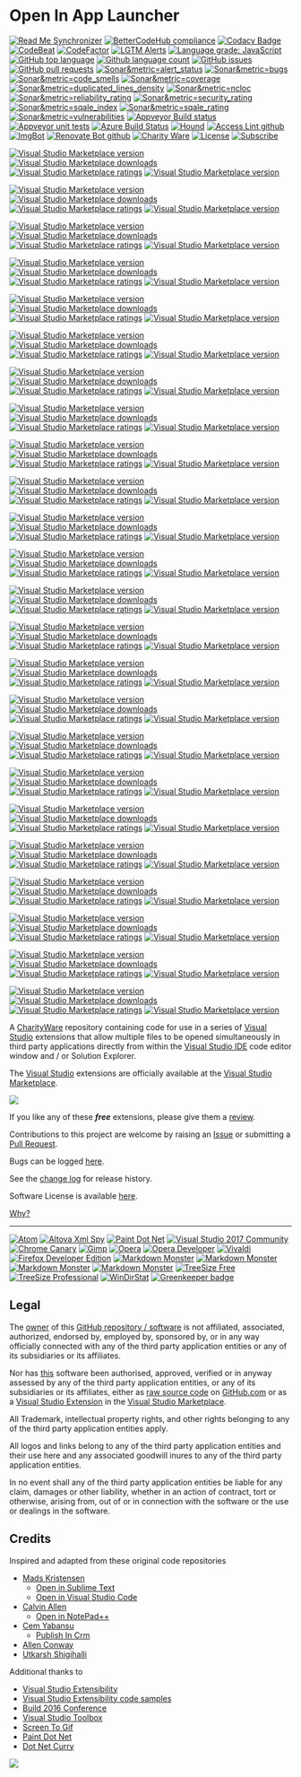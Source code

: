[VersionNumberBadgeURL]: https://vsmarketplacebadge.apphb.com/version/GregTrevellick.OpenInEmacs.svg
[VSMarketplaceUrl]: https://marketplace.visualstudio.com/search?term=trevellick&target=VS&sortBy=Relevance
[CharityWareURL]: https://github.com/GregTrevellick/MiscellaneousArtefacts/wiki/Charity-Ware
[WhyURL]: https://github.com/GregTrevellick/MiscellaneousArtefacts/wiki/Why

# Open In App Launcher

<!--BadgesSTART-->
<!-- Powered by https://github.com/GregTrevellick/ReadMeSynchronizer -->
[![Read Me Synchronizer](https://img.shields.io/badge/-powered%20by%20ReadMeSynchronizer-brightgreen.svg)](https://github.com/GregTrevellick/ReadMeSynchronizer)
[![BetterCodeHub compliance](https://bettercodehub.com/edge/badge/GregTrevellick/OpenInApp.Launcher?branch=master)](https://bettercodehub.com/results/GregTrevellick/OpenInApp.Launcher)
[![Codacy Badge](https://api.codacy.com/project/badge/Grade/e61c4dba8261497fb447379730e97a25)](https://www.codacy.com/project/gtrevellick/OpenInApp.Launcher/dashboard?utm_source=github.com&amp;utm_medium=referral&amp;utm_content=GregTrevellick/OpenInApp.Launcher&amp;utm_campaign=Badge_Grade_Dashboard)
[![CodeBeat](https://codebeat.co/badges/undefined)](https://codebeat.co/projects/github-com-gregtrevellick-openinapp.launcher-master)
[![CodeFactor](https://www.codefactor.io/repository/github/GregTrevellick/OpenInApp.Launcher/badge)](https://www.codefactor.io/repository/github/GregTrevellick/OpenInApp.Launcher)
[![LGTM Alerts](https://img.shields.io/lgtm/alerts/g/GregTrevellick/OpenInApp.Launcher.svg?logo=lgtm&logoWidth=18)](https://lgtm.com/projects/g/GregTrevellick/OpenInApp.Launcher/alerts/)
[![Language grade: JavaScript](https://img.shields.io/lgtm/grade/javascript/g/GregTrevellick/OpenInApp.Launcher.svg?logo=lgtm&logoWidth=18)](https://lgtm.com/projects/g/GregTrevellick/OpenInApp.Launcher/context:javascript)
[![GitHub top language](https://img.shields.io/github/languages/top/GregTrevellick/OpenInApp.Launcher.svg)](https://github.com/GregTrevellick/OpenInApp.Launcher)
[![Github language count](https://img.shields.io/github/languages/count/GregTrevellick/OpenInApp.Launcher.svg)](https://github.com/GregTrevellick/OpenInApp.Launcher)
[![GitHub issues](https://img.shields.io/github/issues-raw/GregTrevellick/OpenInApp.Launcher.svg)](https://github.com/GregTrevellick/OpenInApp.Launcher/issues)
[![GitHub pull requests](https://img.shields.io/github/issues-pr-raw/GregTrevellick/OpenInApp.Launcher.svg)](https://github.com/GregTrevellick/OpenInApp.Launcher/pulls)
[![Sonar&metric=alert_status](https://sonarcloud.io/api/project_badges/measure?project=GregTrevellick_OpenInApp.Launcher&metric=alert_status)](https://sonarcloud.io/dashboard?id=GregTrevellick_OpenInApp.Launcher)
[![Sonar&metric=bugs](https://sonarcloud.io/api/project_badges/measure?project=GregTrevellick_OpenInApp.Launcher&metric=bugs)](https://sonarcloud.io/component_measures?id=GregTrevellick_OpenInApp.Launcher&metric=bugs)
[![Sonar&metric=code_smells](https://sonarcloud.io/api/project_badges/measure?project=GregTrevellick_OpenInApp.Launcher&metric=code_smells)](https://sonarcloud.io/component_measures?id=GregTrevellick_OpenInApp.Launcher&metric=code_smells)
[![Sonar&metric=coverage](https://sonarcloud.io/api/project_badges/measure?project=GregTrevellick_OpenInApp.Launcher&metric=coverage)](https://sonarcloud.io/component_measures?id=GregTrevellick_OpenInApp.Launcher&metric=Coverage)
[![Sonar&metric=duplicated_lines_density](https://sonarcloud.io/api/project_badges/measure?project=GregTrevellick_OpenInApp.Launcher&metric=duplicated_lines_density)](https://sonarcloud.io/component_measures?id=GregTrevellick_OpenInApp.Launcher&metric=duplicated_lines)
[![Sonar&metric=ncloc](https://sonarcloud.io/api/project_badges/measure?project=GregTrevellick_OpenInApp.Launcher&metric=ncloc)](https://sonarcloud.io/component_measures?id=GregTrevellick_OpenInApp.Launcher&metric=ncloc)
[![Sonar&metric=reliability_rating](https://sonarcloud.io/api/project_badges/measure?project=GregTrevellick_OpenInApp.Launcher&metric=reliability_rating)](https://sonarcloud.io/component_measures?id=GregTrevellick_OpenInApp.Launcher&metric=reliability_rating)
[![Sonar&metric=security_rating](https://sonarcloud.io/api/project_badges/measure?project=GregTrevellick_OpenInApp.Launcher&metric=security_rating)](https://sonarcloud.io/component_measures?id=GregTrevellick_OpenInApp.Launcher&metric=security_rating)
[![Sonar&metric=sqale_index](https://sonarcloud.io/api/project_badges/measure?project=GregTrevellick_OpenInApp.Launcher&metric=sqale_index)](https://sonarcloud.io/component_measures?id=GregTrevellick_OpenInApp.Launcher&metric=sqale_index)
[![Sonar&metric=sqale_rating](https://sonarcloud.io/api/project_badges/measure?project=GregTrevellick_OpenInApp.Launcher&metric=sqale_rating)](https://sonarcloud.io/component_measures?id=GregTrevellick_OpenInApp.Launcher&metric=sqale_rating)
[![Sonar&metric=vulnerabilities](https://sonarcloud.io/api/project_badges/measure?project=GregTrevellick_OpenInApp.Launcher&metric=vulnerabilities)](https://sonarcloud.io/component_measures?id=GregTrevellick_OpenInApp.Launcher&metric=vulnerabilities)
[![Appveyor Build status](https://ci.appveyor.com/api/projects/status/0vwmtcboontemltq?svg=true)](https://ci.appveyor.com/project/GregTrevellick/OpenInApp-Launcher)
[![Appveyor unit tests](https://img.shields.io/appveyor/tests/GregTrevellick/OpenInApp-Launcher.svg)](https://ci.appveyor.com/project/GregTrevellick/OpenInApp-Launcher/build/tests)
[![Azure Build Status](https://gregtrevellick.visualstudio.com/OpenInApp.Launcher/_apis/build/status/OpenInApp.Launcher)](https://gregtrevellick.visualstudio.com/OpenInApp.Launcher/_build/latest?definitionId=10)
[![Hound](https://img.shields.io/badge/hound_ci-checked-brightgreen.svg)](https://houndci.com/)
[![Access Lint github](https://img.shields.io/badge/a11y-checked-brightgreen.svg)](https://www.accesslint.com)
[![ImgBot](https://img.shields.io/badge/images-optimized-brightgreen.svg)](https://imgbot.net/)
[![Renovate Bot github](https://img.shields.io/badge/renovatebot-checked-brightgreen.svg)](https://renovatebot.com/)
[![Charity Ware](https://img.shields.io/badge/charity%20ware-thank%20you-brightgreen.svg)](https://github.com/GregTrevellick/MiscellaneousArtefacts/wiki/Charity-Ware)
[![License](https://img.shields.io/github/license/gittools/gitlink.svg)](/LICENSE.txt)
[![Subscribe](https://img.shields.io/badge/subscribe%20to%20receive%20notificatons-grey.svg)](https://github.com/GregTrevellick/OpenInApp.Launcher/subscription)

[![Visual Studio Marketplace version](https://img.shields.io/badge/-OpenInAltovaXmlSpy-%23e2165e.svg)](https://marketplace.visualstudio.com/items?itemName=GregTrevellick.OpenInAltovaXmlSpy)
[![Visual Studio Marketplace downloads](https://vsmarketplacebadge.apphb.com/installs/GregTrevellick.OpenInAltovaXmlSpy.svg)](https://marketplace.visualstudio.com/items?itemName=GregTrevellick.OpenInAltovaXmlSpy)
[![Visual Studio Marketplace ratings](https://vsmarketplacebadge.apphb.com/rating/GregTrevellick.OpenInAltovaXmlSpy.svg)](https://marketplace.visualstudio.com/items?itemName=GregTrevellick.OpenInAltovaXmlSpy)
[![Visual Studio Marketplace version](https://vsmarketplacebadge.apphb.com/version/GregTrevellick.OpenInAltovaXmlSpy.svg)](https://marketplace.visualstudio.com/items?itemName=GregTrevellick.OpenInAltovaXmlSpy)


[![Visual Studio Marketplace version](https://img.shields.io/badge/-OpenInAndroidStudio-%23e2165e.svg)](https://marketplace.visualstudio.com/items?itemName=GregTrevellick.OpenInAndroidStudio)
[![Visual Studio Marketplace downloads](https://vsmarketplacebadge.apphb.com/installs/GregTrevellick.OpenInAndroidStudio.svg)](https://marketplace.visualstudio.com/items?itemName=GregTrevellick.OpenInAndroidStudio)
[![Visual Studio Marketplace ratings](https://vsmarketplacebadge.apphb.com/rating/GregTrevellick.OpenInAndroidStudio.svg)](https://marketplace.visualstudio.com/items?itemName=GregTrevellick.OpenInAndroidStudio)
[![Visual Studio Marketplace version](https://vsmarketplacebadge.apphb.com/version/GregTrevellick.OpenInAndroidStudio.svg)](https://marketplace.visualstudio.com/items?itemName=GregTrevellick.OpenInAndroidStudio)


[![Visual Studio Marketplace version](https://img.shields.io/badge/-OpenInAtom-%23e2165e.svg)](https://marketplace.visualstudio.com/items?itemName=GregTrevellick.OpenInAtom)
[![Visual Studio Marketplace downloads](https://vsmarketplacebadge.apphb.com/installs/GregTrevellick.OpenInAtom.svg)](https://marketplace.visualstudio.com/items?itemName=GregTrevellick.OpenInAtom)
[![Visual Studio Marketplace ratings](https://vsmarketplacebadge.apphb.com/rating/GregTrevellick.OpenInAtom.svg)](https://marketplace.visualstudio.com/items?itemName=GregTrevellick.OpenInAtom)
[![Visual Studio Marketplace version](https://vsmarketplacebadge.apphb.com/version/GregTrevellick.OpenInAtom.svg)](https://marketplace.visualstudio.com/items?itemName=GregTrevellick.OpenInAtom)


[![Visual Studio Marketplace version](https://img.shields.io/badge/-OpenInChromeCanary-%23e2165e.svg)](https://marketplace.visualstudio.com/items?itemName=GregTrevellick.OpenInChromeCanary)
[![Visual Studio Marketplace downloads](https://vsmarketplacebadge.apphb.com/installs/GregTrevellick.OpenInChromeCanary.svg)](https://marketplace.visualstudio.com/items?itemName=GregTrevellick.OpenInChromeCanary)
[![Visual Studio Marketplace ratings](https://vsmarketplacebadge.apphb.com/rating/GregTrevellick.OpenInChromeCanary.svg)](https://marketplace.visualstudio.com/items?itemName=GregTrevellick.OpenInChromeCanary)
[![Visual Studio Marketplace version](https://vsmarketplacebadge.apphb.com/version/GregTrevellick.OpenInChromeCanary.svg)](https://marketplace.visualstudio.com/items?itemName=GregTrevellick.OpenInChromeCanary)


[![Visual Studio Marketplace version](https://img.shields.io/badge/-OpenInEmacs-%23e2165e.svg)](https://marketplace.visualstudio.com/items?itemName=GregTrevellick.OpenInEmacs)
[![Visual Studio Marketplace downloads](https://vsmarketplacebadge.apphb.com/installs/GregTrevellick.OpenInEmacs.svg)](https://marketplace.visualstudio.com/items?itemName=GregTrevellick.OpenInEmacs)
[![Visual Studio Marketplace ratings](https://vsmarketplacebadge.apphb.com/rating/GregTrevellick.OpenInEmacs.svg)](https://marketplace.visualstudio.com/items?itemName=GregTrevellick.OpenInEmacs)
[![Visual Studio Marketplace version](https://vsmarketplacebadge.apphb.com/version/GregTrevellick.OpenInEmacs.svg)](https://marketplace.visualstudio.com/items?itemName=GregTrevellick.OpenInEmacs)


[![Visual Studio Marketplace version](https://img.shields.io/badge/-OpenInFirefoxDeveloperEdition-%23e2165e.svg)](https://marketplace.visualstudio.com/items?itemName=GregTrevellick.OpenInFirefoxDeveloperEdition)
[![Visual Studio Marketplace downloads](https://vsmarketplacebadge.apphb.com/installs/GregTrevellick.OpenInFirefoxDeveloperEdition.svg)](https://marketplace.visualstudio.com/items?itemName=GregTrevellick.OpenInFirefoxDeveloperEdition)
[![Visual Studio Marketplace ratings](https://vsmarketplacebadge.apphb.com/rating/GregTrevellick.OpenInFirefoxDeveloperEdition.svg)](https://marketplace.visualstudio.com/items?itemName=GregTrevellick.OpenInFirefoxDeveloperEdition)
[![Visual Studio Marketplace version](https://vsmarketplacebadge.apphb.com/version/GregTrevellick.OpenInFirefoxDeveloperEdition.svg)](https://marketplace.visualstudio.com/items?itemName=GregTrevellick.OpenInFirefoxDeveloperEdition)


[![Visual Studio Marketplace version](https://img.shields.io/badge/-OpenInGimp-%23e2165e.svg)](https://marketplace.visualstudio.com/items?itemName=GregTrevellick.OpenInGimp)
[![Visual Studio Marketplace downloads](https://vsmarketplacebadge.apphb.com/installs/GregTrevellick.OpenInGimp.svg)](https://marketplace.visualstudio.com/items?itemName=GregTrevellick.OpenInGimp)
[![Visual Studio Marketplace ratings](https://vsmarketplacebadge.apphb.com/rating/GregTrevellick.OpenInGimp.svg)](https://marketplace.visualstudio.com/items?itemName=GregTrevellick.OpenInGimp)
[![Visual Studio Marketplace version](https://vsmarketplacebadge.apphb.com/version/GregTrevellick.OpenInGimp.svg)](https://marketplace.visualstudio.com/items?itemName=GregTrevellick.OpenInGimp)


[![Visual Studio Marketplace version](https://img.shields.io/badge/-OpenInMarkdownMonster-%23e2165e.svg)](https://marketplace.visualstudio.com/items?itemName=GregTrevellick.OpenInMarkdownMonster)
[![Visual Studio Marketplace downloads](https://vsmarketplacebadge.apphb.com/installs/GregTrevellick.OpenInMarkdownMonster.svg)](https://marketplace.visualstudio.com/items?itemName=GregTrevellick.OpenInMarkdownMonster)
[![Visual Studio Marketplace ratings](https://vsmarketplacebadge.apphb.com/rating/GregTrevellick.OpenInMarkdownMonster.svg)](https://marketplace.visualstudio.com/items?itemName=GregTrevellick.OpenInMarkdownMonster)
[![Visual Studio Marketplace version](https://vsmarketplacebadge.apphb.com/version/GregTrevellick.OpenInMarkdownMonster.svg)](https://marketplace.visualstudio.com/items?itemName=GregTrevellick.OpenInMarkdownMonster)


[![Visual Studio Marketplace version](https://img.shields.io/badge/-OpenInMSPaint-%23e2165e.svg)](https://marketplace.visualstudio.com/items?itemName=GregTrevellick.OpenInMSPaint)
[![Visual Studio Marketplace downloads](https://vsmarketplacebadge.apphb.com/installs/GregTrevellick.OpenInMSPaint.svg)](https://marketplace.visualstudio.com/items?itemName=GregTrevellick.OpenInMSPaint)
[![Visual Studio Marketplace ratings](https://vsmarketplacebadge.apphb.com/rating/GregTrevellick.OpenInMSPaint.svg)](https://marketplace.visualstudio.com/items?itemName=GregTrevellick.OpenInMSPaint)
[![Visual Studio Marketplace version](https://vsmarketplacebadge.apphb.com/version/GregTrevellick.OpenInMSPaint.svg)](https://marketplace.visualstudio.com/items?itemName=GregTrevellick.OpenInMSPaint)


[![Visual Studio Marketplace version](https://img.shields.io/badge/-OpenInOpera-%23e2165e.svg)](https://marketplace.visualstudio.com/items?itemName=GregTrevellick.OpenInOpera)
[![Visual Studio Marketplace downloads](https://vsmarketplacebadge.apphb.com/installs/GregTrevellick.OpenInOpera.svg)](https://marketplace.visualstudio.com/items?itemName=GregTrevellick.OpenInOpera)
[![Visual Studio Marketplace ratings](https://vsmarketplacebadge.apphb.com/rating/GregTrevellick.OpenInOpera.svg)](https://marketplace.visualstudio.com/items?itemName=GregTrevellick.OpenInOpera)
[![Visual Studio Marketplace version](https://vsmarketplacebadge.apphb.com/version/GregTrevellick.OpenInOpera.svg)](https://marketplace.visualstudio.com/items?itemName=GregTrevellick.OpenInOpera)


[![Visual Studio Marketplace version](https://img.shields.io/badge/-OpenInOperaDeveloper-%23e2165e.svg)](https://marketplace.visualstudio.com/items?itemName=GregTrevellick.OpenInOperaDeveloper)
[![Visual Studio Marketplace downloads](https://vsmarketplacebadge.apphb.com/installs/GregTrevellick.OpenInOperaDeveloper.svg)](https://marketplace.visualstudio.com/items?itemName=GregTrevellick.OpenInOperaDeveloper)
[![Visual Studio Marketplace ratings](https://vsmarketplacebadge.apphb.com/rating/GregTrevellick.OpenInOperaDeveloper.svg)](https://marketplace.visualstudio.com/items?itemName=GregTrevellick.OpenInOperaDeveloper)
[![Visual Studio Marketplace version](https://vsmarketplacebadge.apphb.com/version/GregTrevellick.OpenInOperaDeveloper.svg)](https://marketplace.visualstudio.com/items?itemName=GregTrevellick.OpenInOperaDeveloper)


[![Visual Studio Marketplace version](https://img.shields.io/badge/-OpenInPaintDotNet-%23e2165e.svg)](https://marketplace.visualstudio.com/items?itemName=GregTrevellick.OpenInPaintDotNet)
[![Visual Studio Marketplace downloads](https://vsmarketplacebadge.apphb.com/installs/GregTrevellick.OpenInPaintDotNet.svg)](https://marketplace.visualstudio.com/items?itemName=GregTrevellick.OpenInPaintDotNet)
[![Visual Studio Marketplace ratings](https://vsmarketplacebadge.apphb.com/rating/GregTrevellick.OpenInPaintDotNet.svg)](https://marketplace.visualstudio.com/items?itemName=GregTrevellick.OpenInPaintDotNet)
[![Visual Studio Marketplace version](https://vsmarketplacebadge.apphb.com/version/GregTrevellick.OpenInPaintDotNet.svg)](https://marketplace.visualstudio.com/items?itemName=GregTrevellick.OpenInPaintDotNet)


[![Visual Studio Marketplace version](https://img.shields.io/badge/-OpenInSQLServerManagementStudio-%23e2165e.svg)](https://marketplace.visualstudio.com/items?itemName=GregTrevellick.OpenInSQLServerManagementStudio)
[![Visual Studio Marketplace downloads](https://vsmarketplacebadge.apphb.com/installs/GregTrevellick.OpenInSQLServerManagementStudio.svg)](https://marketplace.visualstudio.com/items?itemName=GregTrevellick.OpenInSQLServerManagementStudio)
[![Visual Studio Marketplace ratings](https://vsmarketplacebadge.apphb.com/rating/GregTrevellick.OpenInSQLServerManagementStudio.svg)](https://marketplace.visualstudio.com/items?itemName=GregTrevellick.OpenInSQLServerManagementStudio)
[![Visual Studio Marketplace version](https://vsmarketplacebadge.apphb.com/version/GregTrevellick.OpenInSQLServerManagementStudio.svg)](https://marketplace.visualstudio.com/items?itemName=GregTrevellick.OpenInSQLServerManagementStudio)


[![Visual Studio Marketplace version](https://img.shields.io/badge/-OpenInTreeSizeFree-%23e2165e.svg)](https://marketplace.visualstudio.com/items?itemName=GregTrevellick.OpenInTreeSizeFree)
[![Visual Studio Marketplace downloads](https://vsmarketplacebadge.apphb.com/installs/GregTrevellick.OpenInTreeSizeFree.svg)](https://marketplace.visualstudio.com/items?itemName=GregTrevellick.OpenInTreeSizeFree)
[![Visual Studio Marketplace ratings](https://vsmarketplacebadge.apphb.com/rating/GregTrevellick.OpenInTreeSizeFree.svg)](https://marketplace.visualstudio.com/items?itemName=GregTrevellick.OpenInTreeSizeFree)
[![Visual Studio Marketplace version](https://vsmarketplacebadge.apphb.com/version/GregTrevellick.OpenInTreeSizeFree.svg)](https://marketplace.visualstudio.com/items?itemName=GregTrevellick.OpenInTreeSizeFree)


[![Visual Studio Marketplace version](https://img.shields.io/badge/-OpenInTreeSizeProfessional-%23e2165e.svg)](https://marketplace.visualstudio.com/items?itemName=GregTrevellick.OpenInTreeSizeProfessional)
[![Visual Studio Marketplace downloads](https://vsmarketplacebadge.apphb.com/installs/GregTrevellick.OpenInTreeSizeProfessional.svg)](https://marketplace.visualstudio.com/items?itemName=GregTrevellick.OpenInTreeSizeProfessional)
[![Visual Studio Marketplace ratings](https://vsmarketplacebadge.apphb.com/rating/GregTrevellick.OpenInTreeSizeProfessional.svg)](https://marketplace.visualstudio.com/items?itemName=GregTrevellick.OpenInTreeSizeProfessional)
[![Visual Studio Marketplace version](https://vsmarketplacebadge.apphb.com/version/GregTrevellick.OpenInTreeSizeProfessional.svg)](https://marketplace.visualstudio.com/items?itemName=GregTrevellick.OpenInTreeSizeProfessional)


[![Visual Studio Marketplace version](https://img.shields.io/badge/-OpenInVivaldi-%23e2165e.svg)](https://marketplace.visualstudio.com/items?itemName=GregTrevellick.OpenInVivaldi)
[![Visual Studio Marketplace downloads](https://vsmarketplacebadge.apphb.com/installs/GregTrevellick.OpenInVivaldi.svg)](https://marketplace.visualstudio.com/items?itemName=GregTrevellick.OpenInVivaldi)
[![Visual Studio Marketplace ratings](https://vsmarketplacebadge.apphb.com/rating/GregTrevellick.OpenInVivaldi.svg)](https://marketplace.visualstudio.com/items?itemName=GregTrevellick.OpenInVivaldi)
[![Visual Studio Marketplace version](https://vsmarketplacebadge.apphb.com/version/GregTrevellick.OpenInVivaldi.svg)](https://marketplace.visualstudio.com/items?itemName=GregTrevellick.OpenInVivaldi)


[![Visual Studio Marketplace version](https://img.shields.io/badge/-OpenInVS2012-%23e2165e.svg)](https://marketplace.visualstudio.com/items?itemName=GregTrevellick.OpenInVS2012)
[![Visual Studio Marketplace downloads](https://vsmarketplacebadge.apphb.com/installs/GregTrevellick.OpenInVS2012.svg)](https://marketplace.visualstudio.com/items?itemName=GregTrevellick.OpenInVS2012)
[![Visual Studio Marketplace ratings](https://vsmarketplacebadge.apphb.com/rating/GregTrevellick.OpenInVS2012.svg)](https://marketplace.visualstudio.com/items?itemName=GregTrevellick.OpenInVS2012)
[![Visual Studio Marketplace version](https://vsmarketplacebadge.apphb.com/version/GregTrevellick.OpenInVS2012.svg)](https://marketplace.visualstudio.com/items?itemName=GregTrevellick.OpenInVS2012)


[![Visual Studio Marketplace version](https://img.shields.io/badge/-OpenInVS2013-%23e2165e.svg)](https://marketplace.visualstudio.com/items?itemName=GregTrevellick.OpenInVS2013)
[![Visual Studio Marketplace downloads](https://vsmarketplacebadge.apphb.com/installs/GregTrevellick.OpenInVS2013.svg)](https://marketplace.visualstudio.com/items?itemName=GregTrevellick.OpenInVS2013)
[![Visual Studio Marketplace ratings](https://vsmarketplacebadge.apphb.com/rating/GregTrevellick.OpenInVS2013.svg)](https://marketplace.visualstudio.com/items?itemName=GregTrevellick.OpenInVS2013)
[![Visual Studio Marketplace version](https://vsmarketplacebadge.apphb.com/version/GregTrevellick.OpenInVS2013.svg)](https://marketplace.visualstudio.com/items?itemName=GregTrevellick.OpenInVS2013)


[![Visual Studio Marketplace version](https://img.shields.io/badge/-OpenInVS2015-%23e2165e.svg)](https://marketplace.visualstudio.com/items?itemName=GregTrevellick.OpenInVS2015)
[![Visual Studio Marketplace downloads](https://vsmarketplacebadge.apphb.com/installs/GregTrevellick.OpenInVS2015.svg)](https://marketplace.visualstudio.com/items?itemName=GregTrevellick.OpenInVS2015)
[![Visual Studio Marketplace ratings](https://vsmarketplacebadge.apphb.com/rating/GregTrevellick.OpenInVS2015.svg)](https://marketplace.visualstudio.com/items?itemName=GregTrevellick.OpenInVS2015)
[![Visual Studio Marketplace version](https://vsmarketplacebadge.apphb.com/version/GregTrevellick.OpenInVS2015.svg)](https://marketplace.visualstudio.com/items?itemName=GregTrevellick.OpenInVS2015)


[![Visual Studio Marketplace version](https://img.shields.io/badge/-OpenInVS2017Community-%23e2165e.svg)](https://marketplace.visualstudio.com/items?itemName=GregTrevellick.OpenInVS2017Community)
[![Visual Studio Marketplace downloads](https://vsmarketplacebadge.apphb.com/installs/GregTrevellick.OpenInVS2017Community.svg)](https://marketplace.visualstudio.com/items?itemName=GregTrevellick.OpenInVS2017Community)
[![Visual Studio Marketplace ratings](https://vsmarketplacebadge.apphb.com/rating/GregTrevellick.OpenInVS2017Community.svg)](https://marketplace.visualstudio.com/items?itemName=GregTrevellick.OpenInVS2017Community)
[![Visual Studio Marketplace version](https://vsmarketplacebadge.apphb.com/version/GregTrevellick.OpenInVS2017Community.svg)](https://marketplace.visualstudio.com/items?itemName=GregTrevellick.OpenInVS2017Community)


[![Visual Studio Marketplace version](https://img.shields.io/badge/-OpenInVS2017Enterprise-%23e2165e.svg)](https://marketplace.visualstudio.com/items?itemName=GregTrevellick.OpenInVS2017Enterprise)
[![Visual Studio Marketplace downloads](https://vsmarketplacebadge.apphb.com/installs/GregTrevellick.OpenInVS2017Enterprise.svg)](https://marketplace.visualstudio.com/items?itemName=GregTrevellick.OpenInVS2017Enterprise)
[![Visual Studio Marketplace ratings](https://vsmarketplacebadge.apphb.com/rating/GregTrevellick.OpenInVS2017Enterprise.svg)](https://marketplace.visualstudio.com/items?itemName=GregTrevellick.OpenInVS2017Enterprise)
[![Visual Studio Marketplace version](https://vsmarketplacebadge.apphb.com/version/GregTrevellick.OpenInVS2017Enterprise.svg)](https://marketplace.visualstudio.com/items?itemName=GregTrevellick.OpenInVS2017Enterprise)


[![Visual Studio Marketplace version](https://img.shields.io/badge/-OpenInVS2017Professional-%23e2165e.svg)](https://marketplace.visualstudio.com/items?itemName=GregTrevellick.OpenInVS2017Professional)
[![Visual Studio Marketplace downloads](https://vsmarketplacebadge.apphb.com/installs/GregTrevellick.OpenInVS2017Professional.svg)](https://marketplace.visualstudio.com/items?itemName=GregTrevellick.OpenInVS2017Professional)
[![Visual Studio Marketplace ratings](https://vsmarketplacebadge.apphb.com/rating/GregTrevellick.OpenInVS2017Professional.svg)](https://marketplace.visualstudio.com/items?itemName=GregTrevellick.OpenInVS2017Professional)
[![Visual Studio Marketplace version](https://vsmarketplacebadge.apphb.com/version/GregTrevellick.OpenInVS2017Professional.svg)](https://marketplace.visualstudio.com/items?itemName=GregTrevellick.OpenInVS2017Professional)


[![Visual Studio Marketplace version](https://img.shields.io/badge/-OpenInWinDirStat-%23e2165e.svg)](https://marketplace.visualstudio.com/items?itemName=GregTrevellick.OpenInWinDirStat)
[![Visual Studio Marketplace downloads](https://vsmarketplacebadge.apphb.com/installs/GregTrevellick.OpenInWinDirStat.svg)](https://marketplace.visualstudio.com/items?itemName=GregTrevellick.OpenInWinDirStat)
[![Visual Studio Marketplace ratings](https://vsmarketplacebadge.apphb.com/rating/GregTrevellick.OpenInWinDirStat.svg)](https://marketplace.visualstudio.com/items?itemName=GregTrevellick.OpenInWinDirStat)
[![Visual Studio Marketplace version](https://vsmarketplacebadge.apphb.com/version/GregTrevellick.OpenInWinDirStat.svg)](https://marketplace.visualstudio.com/items?itemName=GregTrevellick.OpenInWinDirStat)


[![Visual Studio Marketplace version](https://img.shields.io/badge/-OpenInXamarinStudio-%23e2165e.svg)](https://marketplace.visualstudio.com/items?itemName=GregTrevellick.OpenInXamarinStudio)
[![Visual Studio Marketplace downloads](https://vsmarketplacebadge.apphb.com/installs/GregTrevellick.OpenInXamarinStudio.svg)](https://marketplace.visualstudio.com/items?itemName=GregTrevellick.OpenInXamarinStudio)
[![Visual Studio Marketplace ratings](https://vsmarketplacebadge.apphb.com/rating/GregTrevellick.OpenInXamarinStudio.svg)](https://marketplace.visualstudio.com/items?itemName=GregTrevellick.OpenInXamarinStudio)
[![Visual Studio Marketplace version](https://vsmarketplacebadge.apphb.com/version/GregTrevellick.OpenInXamarinStudio.svg)](https://marketplace.visualstudio.com/items?itemName=GregTrevellick.OpenInXamarinStudio)



<!--BadgesEND-->










A [CharityWare][CharityWareURL] repository containing code for use in a series of [Visual Studio][VisualStudioURL] extensions that allow multiple files to be opened simultaneously in third party applications directly from within the [Visual Studio IDE][VisualStudioURL] code editor window and / or Solution Explorer.

The [Visual Studio][VisualStudioURL] extensions are officially available at the [Visual Studio Marketplace][VSMarketplaceUrl].

![](Generic_ReadMeAnimatedUsage.gif)

If you like any of these ***free*** extensions, please give them a [review][VSMarketplaceUrl].

Contributions to this project are welcome by raising an [Issue][GitHubRepoIssuesURL] or submitting a [Pull Request][GitHubRepoPullRequestsURL].

Bugs can be logged [here][GitHubRepoIssuesURL].

See the [change log](CHANGELOG.md) for release history.

Software License is available [here](/LICENSE.txt).

[Why?][WhyURL]

---------------------------------------

[![Atom](src/VisualStudioMarketPlaceAssets/OpenInAtom/ThirdPartyLogo.png)](https://marketplace.visualstudio.com/items?itemName=GregTrevellick.OpeninAtom)
[![Altova Xml Spy](src/VisualStudioMarketPlaceAssets/OpenInAltovaXmlSpy/ThirdPartyLogo.png)](https://marketplace.visualstudio.com/items?itemName=GregTrevellick.OpeninAltovaXMLSpy)
[![Paint Dot Net](src/VisualStudioMarketPlaceAssets/OpenInPaintDotNet/ThirdPartyLogo.png)](https://marketplace.visualstudio.com/items?itemName=GregTrevellick.OpeninPaintNet)
[![Visual Studio 2017 Community](src/VisualStudioMarketPlaceAssets/OpenInVS2017Community/ThirdPartyLogo.png)](https://marketplace.visualstudio.com/items?itemName=GregTrevellick.OpeninVisualStudio2017Community)
[![Chrome Canary](src/VisualStudioMarketPlaceAssets/OpenInChromeCanary/ThirdPartyLogo.png)](https://marketplace.visualstudio.com/items?itemName=GregTrevellick.OpeninChromeCanary)
[![Gimp](src/VisualStudioMarketPlaceAssets/OpenInGimp/ThirdPartyLogo.png)](https://marketplace.visualstudio.com/items?itemName=GregTrevellick.OpeninGIMP-GNUImageManipulationProgram)
[![Opera](src/VisualStudioMarketPlaceAssets/OpenInOpera/ThirdPartyLogo.png)](https://marketplace.visualstudio.com/items?itemName=GregTrevellick.OpeninOpera)
[![Opera Developer](src/VisualStudioMarketPlaceAssets/OpenInOperaDeveloper/ThirdPartyLogo.png)](https://marketplace.visualstudio.com/items?itemName=GregTrevellick.OpeninOperaDeveloper)
[![Vivaldi](src/VisualStudioMarketPlaceAssets/OpenInVivaldi/ThirdPartyLogo.png)](https://marketplace.visualstudio.com/items?itemName=GregTrevellick.OpeninVivaldi)
[![Firefox Developer Edition](src/VisualStudioMarketPlaceAssets/OpenInFirefoxDeveloperEdition/ThirdPartyLogo.png)](https://marketplace.visualstudio.com/items?itemName=GregTrevellick.OpeninFirefoxDeveloperEdition)
[![Markdown Monster](src/VisualStudioMarketPlaceAssets/OpenInMarkdownMonster/ThirdPartyLogo.png)](https://marketplace.visualstudio.com/items?itemName=GregTrevellick.OpeninMarkdownMonster)
[![Markdown Monster](src/VisualStudioMarketPlaceAssets/OpenInEmacs/ThirdPartyLogo.png)](https://marketplace.visualstudio.com/items?itemName=GregTrevellick.OpeninEmacs)
[![Markdown Monster](src/VisualStudioMarketPlaceAssets/OpenInMSPaint/ThirdPartyLogo.png)](https://marketplace.visualstudio.com/items?itemName=GregTrevellick.OpeninMSPaint)
[![Markdown Monster](src/VisualStudioMarketPlaceAssets/OpenInXamarinStudio/ThirdPartyLogo.png)](https://marketplace.visualstudio.com/items?itemName=GregTrevellick.OpeninXamarinStudio)
[![TreeSize Free](src/VisualStudioMarketPlaceAssets/OpenInTreeSizeFree/ThirdPartyLogo.png)](https://marketplace.visualstudio.com/items?itemName=GregTrevellick.OpeninTreeSizeFree)
[![TreeSize Professional](src/VisualStudioMarketPlaceAssets/OpenInTreeSizeProfessional/ThirdPartyLogo.png)](https://marketplace.visualstudio.com/items?itemName=GregTrevellick.OpeninTreeSizeProfessional)
[![WinDirStat](src/VisualStudioMarketPlaceAssets/OpenInWinDirStat/ThirdPartyLogo.png)](https://marketplace.visualstudio.com/items?itemName=GregTrevellick.OpeninWinDirStat) [![Greenkeeper badge](https://badges.greenkeeper.io/GregTrevellick/OpenInApp.Launcher.svg)](https://greenkeeper.io/)

## Legal

The [owner](https://github.com/GregTrevellick) of this [GitHub repository / software][GitHubRepoURL] is not affiliated, associated, authorized, endorsed by, employed by, sponsored by, or in any way officially connected with any of the third party application entities or any of its subsidiaries or its affiliates.

Nor has [this][GitHubRepoURL] software been authorised, approved, verified or in anyway assessed by any of the third party application entities, or any of its subsidiaries or its affiliates, either as [raw source code][GitHubRepoURL] on [GitHub.com](https://github.com/) or as a [Visual Studio Extension][VSMarketplaceUrl] in the [Visual Studio Marketplace](https://marketplace.visualstudio.com/vs).

All Trademark, intellectual property rights, and other rights belonging to any of the third party application entities  apply.

All logos and links belong to any of the third party application entities and their use here and any associated goodwill inures to any of the third party application entities.

In no event shall any of the third party application entities be liable for any claim, damages or other liability, whether in an action of contract, tort or otherwise, arising from, out of or in connection with the software or the use or dealings in the software.

## Credits

Inspired and adapted from these original code repositories

- [Mads Kristensen](https://github.com/madskristensen) 
  - [Open in Sublime Text](https://github.com/madskristensen/OpenInSublimeText/ "Open in Sublime Text")
  - [Open in Visual Studio Code](https://github.com/madskristensen/OpenInVsCode "Open in Visual Studio Code")
- [Calvin Allen](https://github.com/CalvinAllen) 
  - [Open in NotePad++](https://github.com/CalvinAllen/OpenInNotepadPlusPlus  "Open in NotePad++") 
- [Cem Yabansu](https://github.com/cemyabansu) 
  - [Publish In Crm](https://github.com/cemyabansu/PublishInCrm "Publish In Crm")
- [Allen Conway](http://www.allenconway.net/2015/06/using-opencover-and-reportgenerator-to.html) 
- [Utkarsh Shigihalli](https://www.visualstudiogeeks.com/devops/continuous-build-and-deployment-of-visual-studio-extensions)

Additional thanks to

- [Visual Studio Extensibility](http://www.visualstudioextensibility.com/)
- [Visual Studio Extensibility code samples](https://github.com/visualstudioextensibility/VSX-Samples)
- [Build 2016 Conference](https://channel9.msdn.com/Events/Build/2016/B886) 
- [Visual Studio Toolbox](https://channel9.msdn.com/Shows/Visual-Studio-Toolbox/Extensions-by-Mads-Kristensen)
- [Screen To Gif](http://www.screentogif.com/) 
- [Paint Dot Net](http://www.getpaint.net/)  
- [Dot Net Curry](https://github.com/dotnetcurry/grunt-gulp-visualstudio/tree/master/Gulp%20files%20for%20VS%202013)   

[![](chart_github.ioOpenInApp.Launcher.png)][GitHubPagesURL]






[AppVeyorProjectUrl]: https://ci.appveyor.com/project/GregTrevellick/openinapp-launcher
[AppVeyorProjectBuildStatusBadgeSvg]: https://ci.appveyor.com/api/projects/status/0vwmtcboontemltq?svg=true
[GitHubPagesURL]: https://gregtrevellick.github.io/OpenInApp.Launcher/
[GitHubRepoURL]: https://github.com/GregTrevellick/OpenInApp.Launcher
[GitHubRepoIssuesURL]: https://github.com/GregTrevellick/OpenInApp.Launcher/issues
[GitHubRepoPullRequestsURL]: https://github.com/GregTrevellick/OpenInApp.Launcher/pulls
[VisualStudioURL]: https://www.visualstudio.com/

